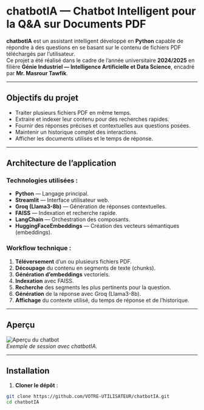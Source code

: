 #  chatbotIA — Chatbot Intelligent pour la Q&A sur Documents PDF

**chatbotIA** est un assistant intelligent développé en **Python** capable de répondre à des questions en se basant sur le contenu de fichiers PDF téléchargés par l’utilisateur.  
Ce projet a été réalisé dans le cadre de l’année universitaire **2024/2025** en filière **Génie Industriel — Intelligence Artificielle et Data Science**, encadré par **Mr. Masrour Tawfik**.

---

##  Objectifs du projet
- Traiter plusieurs fichiers PDF en même temps.
- Extraire et indexer leur contenu pour des recherches rapides.
- Fournir des réponses précises et contextuelles aux questions posées.
- Maintenir un historique complet des interactions.
- Afficher les documents utilisés et le temps de réponse.

---

##  Architecture de l’application

###  Technologies utilisées :
- **Python** — Langage principal.
- **Streamlit** — Interface utilisateur web.
- **Groq (Llama3-8b)** — Génération de réponses contextuelles.
- **FAISS** — Indexation et recherche rapide.
- **LangChain** — Orchestration des composants.
- **HuggingFaceEmbeddings** — Création des vecteurs sémantiques (embeddings).

###  Workflow technique :
1. **Téléversement** d’un ou plusieurs fichiers PDF.
2. **Découpage** du contenu en segments de texte (chunks).
3. **Génération d’embeddings** vectoriels.
4. **Indexation** avec FAISS.
5. **Recherche** des segments les plus pertinents pour la question.
6. **Génération** de la réponse avec Groq (Llama3-8b).
7. **Affichage** du contexte utilisé, du temps de réponse et de l’historique.

---

##  Aperçu
![Aperçu du chatbot](docs/images/demo.gif)  
*Exemple de session avec chatbotIA.*


---

##  Installation

1. **Cloner le dépôt** :
```bash
git clone https://github.com/VOTRE-UTILISATEUR/chatbotIA.git
cd chatbotIA
